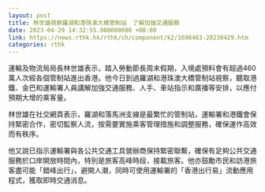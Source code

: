 ```yaml
---
layout: post
title: 林世雄視察羅湖和港珠澳大橋管制站　了解加強交通服務
date: 2023-04-29 14:32:55.000000000 +08:00
link: https://news.rthk.hk/rthk/ch/component/k2/1698463-20230429.htm
categories: rthk
---
```


運輸及物流局局長林世雄表示，踏入勞動節長周末假期，入境處預料會有超過460萬人次經各個管制站進出香港。他今日到過羅湖和港珠澳大橋管制站視察，聽取港鐵、金巴和運輸署人員講解加強交通服務、人手、車站指示和廣播等安排，以應付預期大增的乘客量。

林世雄在社交網頁表示，羅湖和落馬洲支線是最繁忙的管制站，運輸署和港鐵會保持緊密合作，密切監察人流，按需要實施乘客管理措施和調整服務，確保運作高效而有秩序。

他又說已指示運輸署與各公共交通工具營辦商保持緊密聯繫，確保有足夠公共交通服務於口岸開放時間內，特別是旅客高峰時段，接載旅客。他亦鼓勵市民和訪港旅客盡可能「錯峰出行」，避開人潮，同時可使用運輸署的「香港出行易」流動應用程式，獲取即時交通消息。
